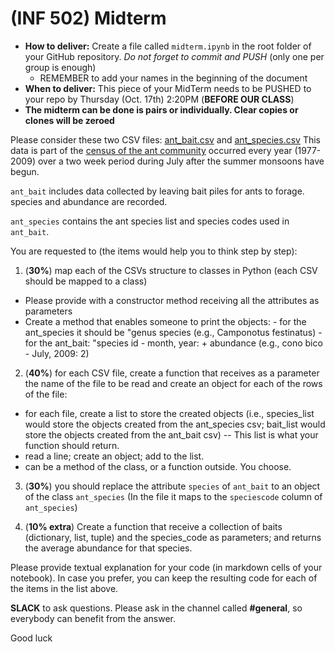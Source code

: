 # (INF 502) Midterm

* **How to deliver:** Create a file called `midterm.ipynb` in the root folder of your GitHub repository. *Do not forget to commit and PUSH* (only one per group is enough)
     * REMEMBER to add your names in the beginning of the document
* **When to deliver:** This piece of your MidTerm needs to be PUSHED to your repo by Thursday (Oct. 17th) 2:20PM (**BEFORE OUR CLASS**)
* **The midterm can be done is pairs or individually. Clear copies or clones will be zeroed**

Please consider these two CSV files: [ant_bait.csv](https://github.com/igorsteinmacher/INF502-Fall2019/blob/master/notebooks/ant_bait.csv) and [ant_species.csv](https://github.com/igorsteinmacher/INF502-Fall2019/blob/master/notebooks/ant_species.csv)
This data is part of the [census of the ant community](https://github.com/weecology/PortalData/tree/master/Ants) occurred every year (1977-2009) over a two week period during July after the summer monsoons have begun. 

`ant_bait` includes data collected by leaving bait piles for ants to forage. species and abundance are recorded.

`ant_species` contains the ant species list and species codes used in `ant_bait`.

You are requested to (the items would help you to think step by step):
1. (**30%**) map each of the CSVs structure to classes in Python (each CSV should be mapped to a class)
 * Please provide with a constructor method receiving all the attributes as parameters
 * Create a method that enables someone to print the objects:
       - for the ant_species it should be "genus species (e.g., Camponotus festinatus)
       - for the ant_bait: "species id - month, year: + abundance (e.g., cono bico - July, 2009: 2)
2. (**40%**) for each CSV file, create a function that receives as a parameter the name of the file to be read and create an object for each of the rows of the file:
 - for each file, create a list to store the created objects (i.e., species_list would store the objects created from the ant_species csv; bait_list would store the objects created from the ant_bait csv) -- This list is what your function should return.
  - read a line; create an object; add to the list.
  - can be a method of the class, or a function outside. You choose.
3. (**30%**) you should replace the attribute `species` of `ant_bait` to an object of the class `ant_species` (In the file it maps to the `speciescode` column of `ant_species`)

4. (**10% extra**) Create a function that receive a collection of baits (dictionary, list, tuple) and the species_code as parameters; and returns the average abundance for that species.

Please provide textual explanation for your code (in markdown cells of your notebook). In case you prefer, you can keep the resulting code for each of the items in the list above.

**SLACK** to ask questions. Please ask in the channel called **#general**, so everybody can benefit from the answer.

Good luck
